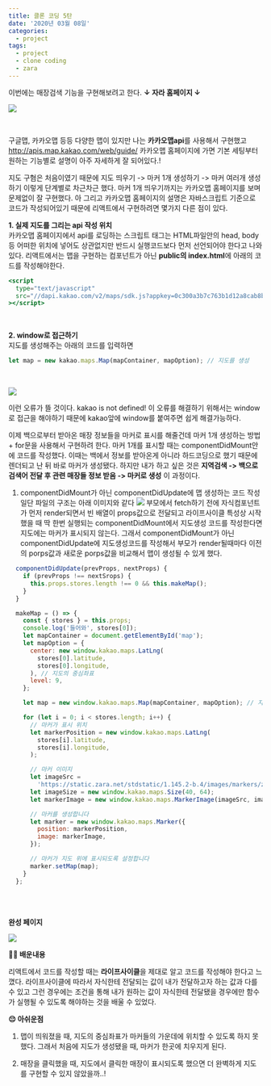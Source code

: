 ```yaml
---
title: 클론 코딩 5탄
date: '2020년 03월 08일'
categories:
  - project
tags:
  - project
  - clone coding
  - zara
---
```


이번에는 매장검색 기능을 구현해보려고 한다.
**↓ 자라 홈페이지 ↓**
</br>

![](https://images.velog.io/images/ppl8709/post/d94256a4-a82c-4f62-8bd3-940f4bee90e8/image.png)

</br>

구글맵, 카카오맵 등등 다양한 맵이 있지만 나는 **카카오맵api**를 사용해서 구현했고
http://apis.map.kakao.com/web/guide/
카카오맵 홈페이지에 가면 기본 세팅부터 원하는 기능별로 설명이 아주 자세하게 잘 되어있다.!

지도 구혐은 처음이였기 때문에 지도 띄우기 -> 마커 1개 생성하기 -> 마커 여러개 생성하기 이렇게 단계별로 차근차근 했다. 마커 1개 띄우기까지는 카카오맵 홈페이지를 보며 문제없이 잘 구현했다.
아 그리고 카카오맵 홈페이지의 설명은 자바스크립트 기준으로 코드가 작성되어있기 때문에 리액트에서 구현하려면 몇가지 다른 점이 있다.

**1. 실제 지도를 그리는 api 작성 위치**
</br>
카카오맵 홈페이지에서 api를 로딩하는 스크립트 태그는 HTML파일안의 head, body 등 어떠한 위치에 넣어도 상관없지만 반드시 실행코드보다 먼저 선언되어야 한다고 나와있다.
리액트에서는 맵을 구현하는 컴포넌트가 아닌 **public의 index.html**에 아래의 코드를 작성해야한다.

```jsx
<script
  type="text/javascript"
  src="//dapi.kakao.com/v2/maps/sdk.js?appkey=0c300a3b7c763b1d12a8cab8b0bbd139"
></script>
```

</br>

**2. window로 접근하기**
</br>
지도를 생성해주는 아래의 코드를 입력하면

```jsx
let map = new kakao.maps.Map(mapContainer, mapOption); // 지도를 생성
```

</br>

![](https://images.velog.io/images/ppl8709/post/efa863c2-38d6-4091-813b-724b67903e3f/image.png)

이런 오류가 뜰 것이다. kakao is not defined! 이 오류를 해결하기 위해서는 window로 접근을 해야하기 때문에 kakao앞에 window를 붙여주면 쉽게 해결가능하다.

이제 백으로부터 받아온 매장 정보들을 마커로 표시를 해줄건데 마커 1개 생성하는 방법 + for문을 사용해서 구현하려 한다. 마커 1개를 표시할 때는 componentDidMount안에 코드를 작성했다. 이때는 백에서 정보를 받아온게 아니라 하드코딩으로 했기 때문에 렌더되고 난 뒤 바로 마커가 생성됐다. 하지만 내가 하고 싶은 것은 **지역검색 -> 백으로 검색어 전달 후 관련 매장들 정보 받음 -> 마커로 생성** 이 과정이다.

1. componentDidMount가 아닌 componentDidUpdate에 맵 생성하는 코드 작성
   일단 파일의 구조는 아래 이미지와 같다
   ![](https://images.velog.io/images/ppl8709/post/dca1d183-634b-4c54-8847-c5ffd04586a2/image.png)
   부모에서 fetch하기 전에 자식컴포넌트가 먼저 render되면서 빈 배열이 props값으로 전달되고 라이프사이클 특성상 시작했을 때 딱 한번 실행되는 componentDidMount에서 지도생성 코드를 작성한다면 지도에는 마커가 표시되지 않는다.
   그래서 componentDidMount가 아닌 componentDidUpdate에 지도생성코드를 작성해서 부모가 render될때마다 이전의 porps값과 새로운 porps값을 비교해서 맵이 생성될 수 있게 했다.

```jsx
  componentDidUpdate(prevProps, nextProps) {
    if (prevProps !== nextSrops) {
      this.props.stores.length !== 0 && this.makeMap();
    }
  }

  makeMap = () => {
    const { stores } = this.props;
    console.log('들어와', stores[0]);
    let mapContainer = document.getElementById('map');
    let mapOption = {
      center: new window.kakao.maps.LatLng(
        stores[0].latitude,
        stores[0].longitude,
      ), // 지도의 중심좌표
      level: 9,
    };

    let map = new window.kakao.maps.Map(mapContainer, mapOption); // 지도를 생성

    for (let i = 0; i < stores.length; i++) {
      // 마커가 표시 위치
      let markerPosition = new window.kakao.maps.LatLng(
        stores[i].latitude,
        stores[i].longitude,
      );

      // 마커 이미지
      let imageSrc =
        'https://static.zara.net/stdstatic/1.145.2-b.4/images/markers/zara.png';
      let imageSize = new window.kakao.maps.Size(40, 64);
      let markerImage = new window.kakao.maps.MarkerImage(imageSrc, imageSize);

      // 마커를 생성합니다
      let marker = new window.kakao.maps.Marker({
        position: markerPosition,
        image: markerImage,
      });

      // 마커가 지도 위에 표시되도록 설정합니다
      marker.setMap(map);
    }
  };
```

</br>
</br>

**완성 페이지**

![](https://images.velog.io/images/ppl8709/post/0a477805-1a15-4ef1-b67a-7cb800b99b7e/image.png)

**✍🏻 배운내용**
</br>

리액트에서 코드를 작성할 때는 **라이프사이클**을 제대로 알고 코드를 작성해야 한다고 느꼈다. 라이프사이클에 따라서 자식한테 전달되는 값이 내가 전달하고자 하는 값과 다를 수 있고 그런 경우에는 조건을 통해 내가 원하는 값이 자식한테 전달됐을 경우에만 함수가 실행될 수 있도록 해야하는 것을 배울 수 있었다.

**😔 아쉬운점**

1. 맵이 띄워졌을 때, 지도의 중심좌표가 마커들의 가운데에 위치할 수 있도록 하지 못했다. 그래서 처음에 지도가 생성됐을 때, 마커가 한곳에 치우지게 된다.

2. 매장을 클릭했을 때, 지도에서 클릭한 매장이 표시되도록 했으면 더 완벽하게 지도를 구현할 수 있지 않았을까..!
